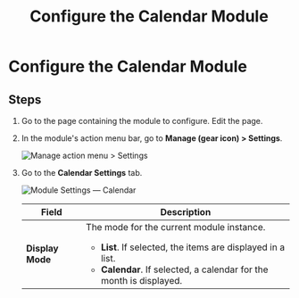 ﻿---
uid: config-module-calendar
locale: en
title: Configure the Calendar Module
dnnversion: 09.02.00
related-topics: 
---

# Configure the Calendar Module

## Steps

1.  Go to the page containing the module to configure. Edit the page.
2.  In the module's action menu bar, go to **Manage (gear icon) \> Settings**.
    
      
    
    ![Manage action menu > Settings](/images/scr-actionmenu-manage-settings.png)
    
      
    
3.  Go to the **Calendar Settings** tab.
    
      
    
    ![Module Settings — Calendar](/images/scr-modulesettings-Calendar.png)
    
      
    
    |**Field**|**Description**|
    |---|---|
    |**Display Mode**|The mode for the current module instance.<ul><li>**List**. If selected, the items are displayed in a list.</li><li>**Calendar**. If selected, a calendar for the month is displayed.</li></ul>|
